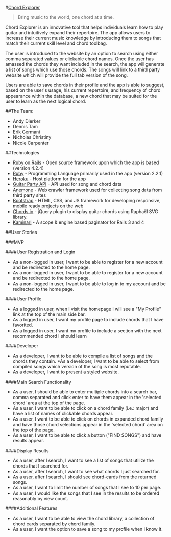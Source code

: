 #[Chord Explorer](http://www.chord-explorer.com/)

> Bring music to the world, one chord at a time.

Chord Explorer is an innovative tool that helps individuals learn how to play guitar and intuitively expand their repertoire. The app allows users to increase their current music knowledge by introducing them to songs that match their current skill level and chord toolbag.

The user is introduced to the website by an option to search using either comma separated values or clickable chord names. Once the user has amassed the chords they want included in the search, the app will generate a list of songs which use those chords. The songs will link to a third party website which will provide the full tab version of the song.

Users are able to save chords in their profile and the app is able to suggest, based on the user's usage, his current repertoire, and frequency of chord appearance within the database, a new chord that may be suited for the user to learn as the next logical chord.

##The Team:

* Andy Dierker
* Dennis Tam
* Erik Germani
* Nicholas Christiny
* Nicole Carpenter

##Technologies

* [Ruby on Rails](http://rubyonrails.org/) - Open source framework upon which the app is based (version 4.2.4)
* [Ruby](http://rubyonrails.org/) - Programming Language primarily used in the app (version 2.2.1)
* [Heroku](www.heroku.com) - Host platform for the app
* [Guitar Party API](http://www.guitarparty.com/developers/) - API used for song and chord data
* [Anemone](https://github.com/chriskite/anemone) - Web crawler framework used for collecting song data from third party sites
* [Bootstrap](http://getbootstrap.com/) - HTML, CSS, and JS framework for developing responsive, mobile ready projects on the web
* [Chords.io](https://github.com/guitarparty/chords.io) - jQuery plugin to display guitar chords using Raphaël SVG library.
* [Kaminari](https://github.com/amatsuda/kaminari) - A scope & engine based paginator for Rails 3 and 4

##User Stories

###MVP

####User Registration and Login
* As a non-logged in user, I want to be able to register for a new account and be redirected to the home page.
* As a non-logged in user, I want to be able to register for a new account and be redirected to the home page.
* As a non-logged in user, I want to be able to log in to my account and be redirected to the home page.

####User Profile
* As a logged in user, when I visit the homepage I will see a "My Profile" link at the top of the main side bar.
* As a logged in user, I want my profile page to include chords that I have favorited.
* As a logged in user, I want my profile to include a section with the next recommended chord I should learn

####Developer
* As a developer, I want to be able to compile a list of songs and the chords they contain.
*As a developer, I want to be able to select from compiled songs which version of the song is most reputable.
* As a developer, I want to present a styled website.

####Main Search Functionality
* As a user, I should be able to enter multiple chords into a search bar, comma separated and click enter to have them appear in the 'selected chord' area at the top of the page.
* As a user, I want to be able to click on a chord family (i.e.: major) and have a list of names of clickable chords appear.
* As a user, I want to be able to click on chords in expanded chord family and have those chord selections appear in the 'selected chord' area on the top of the page.
* As a user, I want to be able to click a button ("FIND SONGS") and have results appear.

####Display Results
* As a user, after I search, I want to see a list of songs that utilize the chords that I searched for.
* As a user, after I search, I want to see what chords I just searched for.
* As a user, after I search, I should see chord-cards from the returned songs.
* As a user, I want to limit the number of songs that I see to 10 per page.
* As a user, I would like the songs that I see in the results to be ordered reasonably by view count.

####Additional Features
* As a user, I want to be able to view the chord library, a collection of chord cards separated by chord family.
* As a user, I want the option to save a song to my profile when I know it.
